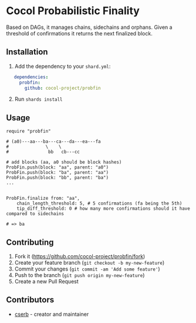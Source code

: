 # Cocol Probabilistic Finality

Based on DAGs, it manages chains, sidechains and orphans. Given a threshold of
confirmations it returns the next finalized block.

## Installation

1. Add the dependency to your `shard.yml`:

``` yaml
   dependencies:
     probfin:
       github: cocol-project/probfin
```

2. Run `shards install`

## Usage

``` crystal
require "probfin"
```

``` crystal
# (a0)---aa---ba---ca---da---ea---fa
#              \    \
#               bb   cb---cc

# add blocks (aa, a0 should be block hashes)
ProbFin.push(block: "aa", parent: "a0")
ProbFin.push(block: "ba", parent: "aa")
ProbFin.push(block: "bb", parent: "ba")
...


ProbFin.finalize from: "aa",
    chain_length_threshold: 5, # 5 confirmations (fa being the 5th) 
    tip_diff_threshold: 0 # how many more confirmations should it have compared to sidechains
    
# => ba
```

## Contributing

1. Fork it (<https://github.com/cocol-project/probfin/fork>)
2. Create your feature branch (`git checkout -b my-new-feature`)
3. Commit your changes (`git commit -am 'Add some feature'`)
4. Push to the branch (`git push origin my-new-feature`)
5. Create a new Pull Request

## Contributors

- [cserb](https://github.com/cserb) - creator and maintainer
